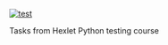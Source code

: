 [![test](https://github.com/Alexion24/hexlet_pytest/actions/workflows/test.yml/badge.svg)](https://github.com/Alexion24/hexlet_pytest/actions/workflows/test.yml)

Tasks from Hexlet Python testing course
